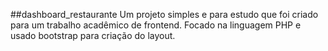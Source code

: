 ##dashboard_restaurante
Um projeto simples e para estudo que foi criado para um trabalho acadêmico de frontend. Focado na linguagem PHP e usado bootstrap para criação do layout.
